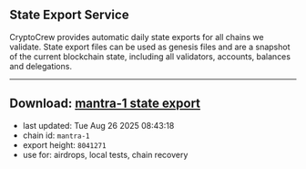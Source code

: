 ## State Export Service
CryptoCrew provides automatic daily state exports for all chains we validate. State export files can be used as genesis files and are a snapshot of the current blockchain state, including all validators, accounts, balances and delegations.

---
**Download: [mantra-1 state export](https://dl-eu2.ccvalidators.com/SERVICE/mantrachain/mantra-1_export_8041271.json)**
---

- last updated: Tue Aug 26 2025 08:43:18
- chain id: `mantra-1`
- export height: `8041271`
- use for: airdrops, local tests, chain recovery
